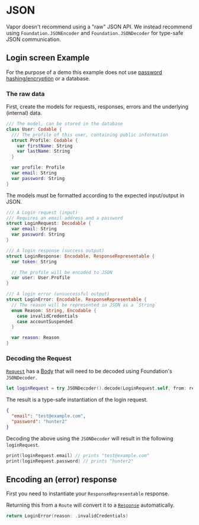# JSON

Vapor doesn't recommend using a "raw" JSON API. We instead recommend using `Foundation.JSONEncoder` and `Foundation.JSONDecoder` for type-safe JSON communication.

## Login screen Example

For the purpose of a demo this example does not use [password hashing/encryption](../crypto/passwords.md) or a database.

### The raw data

First, create the models for requests, responses, errors and the underlying (internal) data.

```swift
/// The model, can be stored in the database
class User: Codable {
  /// The profile of this user, containing public information
  struct Profile: Codable {
    var firstName: String
    var lastName: String
  }

  var profile: Profile
  var email: String
  var password: String
}
```

The models must be formatted according to the expected input/output in JSON.

```swift
/// A Login request (input)
/// Requires an email address and a password
struct LoginRequest: Decodable {
  var email: String
  var password: String
}

/// A login response (success output)
struct LoginResponse: Encodable, ResponseRepresentable {
  var token: String

  // The profile will be encoded to JSON
  var user: User.Profile
}

/// A login error (unsuccessful output)
struct LoginError: Encodable, ResponseRepresentable {
  // The reason will be represented in JSON as a `String`
  enum Reason: String, Encodable {
    case invalidCredentials
    case accountSuspended
  }

  var reason: Reason
}
```

### Decoding the Request

[`Request`](../http/request.md) has a [Body](../http/body.md) that will need to be decoded using Foundation's `JSONDecoder`.

```swift
let loginRequest = try JSONDecoder().decode(LoginRequest.self, from: request.body.data)
```

The result is a type-safe instantiation of the login request.

```json
{
  "email": "test@example.com",
  "password": "hunter2"
}
```

Decoding the above using the `JSONDecoder` will result in the following `loginRequest`.

```swift
print(loginRequest.email) // prints "test@example.com"
print(loginRequest.password) // prints "hunter2"
```

## Encoding an (error) response

First you need to instantiate your `ResponseRepresentable` response.

Returning this from a `Route` will convert it to a [`Response`](../http/response.md) automatically.

```swift
return LoginError(reason: .invalidCredentials)
```
